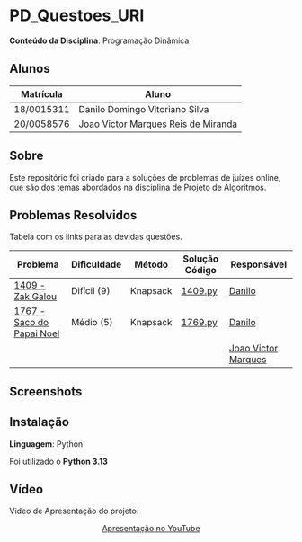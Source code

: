# PD_Questoes_URI

<!-- **Número da Lista**: X<br> -->
**Conteúdo da Disciplina**: Programação Dinâmica<br>

## Alunos
| Matrícula  | Aluno                               |
| ---------- | ----------------------------------- |
| 18/0015311 | Danilo Domingo Vitoriano Silva      |
| 20/0058576 | Joao Victor Marques Reis de Miranda |

## Sobre 
Este repositório foi criado para a soluções de problemas de juízes online, que são dos temas abordados na disciplina de Projeto de Algoritmos.

## Problemas Resolvidos

Tabela com os links para as devidas questões.

| Problema | Dificuldade | Método | Solução Código | Responsável                             |
| -------- | ----------- | ------ | -------------- | --------------------------------------- |
| [1409 - Zak Galou](https://judge.beecrowd.com/pt/problems/view/1409) | Difícil (9) | Knapsack | [1409.py](./solucoes/1409.py) | [Danilo](https://github.com/danilow200) |
| [1767 - Saco do Papai Noel](https://judge.beecrowd.com/pt/problems/view/1409) | Médio (5) | Knapsack | [1769.py](./solucoes/1767.py) | [Danilo](https://github.com/danilow200) |
|  |  |  |  | [Joao Victor Marques](https://github.com/jmarquees) |




## Screenshots




## Instalação 
**Linguagem**: Python<br>

Foi utilizado o **Python 3.13**


## Vídeo

Video de Apresentação do projeto:

<div align="center">
  <!-- <p><a href="./assets/Trabalho_de_PA_Grafo1.mp4">Vídeo de Apresentação</a></p> -->
  <p><a href="">Apresentação no YouTube</a></p>
</div>

